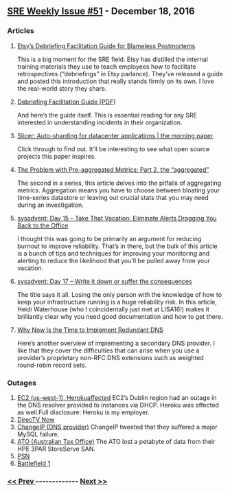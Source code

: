 ## [SRE Weekly Issue #51](https://sreweekly.com/sre-weekly-issue-51/) - December 18, 2016
### Articles

1. [Etsy’s Debriefing Facilitation Guide for Blameless Postmortems](https://codeascraft.com/2016/11/17/debriefing-facilitation-guide/)

    This is a big moment for the SRE field. Etsy has distilled the internal training materials they use to teach employees how to facilitate retrospectives (“debriefings” in Etsy parlance). They’ve released a guide and posted this introduction that really stands firmly on its own. I love the real-world story they share.
1. [Debriefing Facilitation Guide [PDF]](https://extfiles.etsy.com/DebriefingFacilitationGuide.pdf)

    And here’s the guide itself. This is essential reading for any SRE interested in understanding incidents in their organization.
1. [Slicer: Auto-sharding for datacenter applications | the morning paper](https://blog.acolyer.org/2016/12/02/slicer-auto-sharding-for-datacenter-applications/)

    Click through to find out. It’ll be interesting to see what open source projects this paper inspires.
1. [The Problem with Pre-aggregated Metrics: Part 2, the “aggregated”](https://honeycomb.io/blog/2016/12/the-problem-with-pre-aggregated-metrics-part-2-the-aggregated/)

    The second in a series, this article delves into the pitfalls of aggregating metrics. Aggregation means you have to choose between bloating your time-series datastore or leaving out crucial stats that you may need during an investigation.
1. [sysadvent: Day 15 – Take That Vacation: Eliminate Alerts Dragging You Back to the Office](http://feedproxy.google.com/~r/sysadvent/~3/PzUZ-02cjCM/day-15-take-that-vacation-eliminate.html)

    I thought this was going to be primarily an argument for reducing burnout to improve reliability. That’s in there, but the bulk of this article is a bunch of tips and techniques for improving your monitoring and alerting to reduce the likelihood that you’ll be pulled away from your vacation.
1. [sysadvent: Day 17 – Write it down or suffer the consequences](http://feedproxy.google.com/~r/sysadvent/~3/isXGHmIvSE4/day-17-write-it-down-or-suffer.html)

    The title says it all. Losing the only person with the knowledge of how to keep your infrastructure running is a huge reliability risk. In this article, Heidi Waterhouse (who I coincidentally just met at LISA16!) makes it brilliantly clear why you need good documentation and how to get there.
1. [Why Now Is the Time to Implement Redundant DNS](https://dzone.com/articles/why-now-is-the-time-to-implement-redundant-dns)

    Here’s another overview of implementing a secondary DNS provider. I like that they cover the difficulties that can arise when you use a provider’s proprietary non-RFC DNS extensions such as weighted round-robin record sets.
### Outages

1. [EC2 (us-west-1), Herokuaffected](http://status.aws.amazon.com)
    EC2’s Dublin region had an outage in the DNS resolver provided to instances via DHCP. Heroku was affected as well.Full disclosure: Heroku is my employer.
1. [DirecTV Now](http://awfulannouncing.com/2016/directv-now-experiences-three-hour-outage-has-further-rsn-issues.html)
1. [ChangeIP (DNS provider)](http://www.networkworld.com/article/3149576/internet/dns-provider-changeip-cites-mysql-database-crash-for-days-long-outage.html)
    ChangeIP tweeted that they suffered a major MySQL failure.
1. [ATO (Australian Tax Office)](http://theconversation.com/server-down-what-caused-the-ato-systems-to-crash-70396)
    The ATO lost a petabyte of data from their HPE 3PAR StoreServe SAN.
1. [PSN](http://www.dailystar.co.uk/tech/gaming/569697/PSN-Status-DOWN-PlayStation-Network-not-working-PS4-PS3-PS-Vita-Hacked)
1. [Battlefield 1](https://www.hackread.com/you-are-not-alone-ea-servers-are-down/)

### [ << Prev ](sreweekly-50.md) ------------- [ Next >> ](sreweekly-52.md)